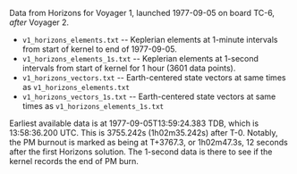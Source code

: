 Data from Horizons for Voyager 1, launched 1977-09-05 on board TC-6, *after* Voyager 2.

* `v1_horizons_elements.txt` -- Keplerian elements at 1-minute intervals from start of kernel to end of 1977-09-05.
* `v1_horizons_elements_1s.txt` -- Keplerian elements at 1-second intervals from start of kernel for 1 hour (3601 data points).
* `v1_horizons_vectors.txt` -- Earth-centered state vectors at same times as `v1_horizons_elements.txt`
* `v1_horizons_vectors_1s.txt` -- Earth-centered state vectors at same times as `v1_horizons_elements_1s.txt`

Earliest available data is at 1977-09-05T13:59:24.383 TDB, which is 13:58:36.200 UTC. This is 3755.242s (1h02m35.242s) after T-0. Notably,
the PM burnout is marked as being at T+3767.3, or 1h02m47.3s, 12 seconds after the first Horizons solution. The 1-second data
is there to see if the kernel records the end of PM burn.